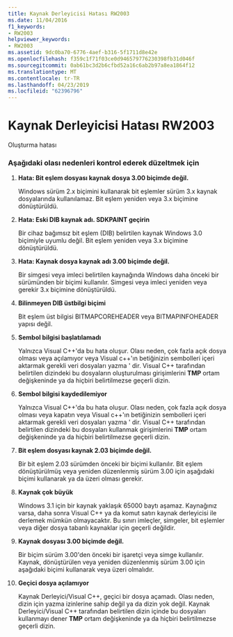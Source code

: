 ```yaml
---
title: Kaynak Derleyicisi Hatası RW2003
ms.date: 11/04/2016
f1_keywords:
- RW2003
helpviewer_keywords:
- RW2003
ms.assetid: 9dc0ba70-6776-4aef-b316-5f1711d8e42e
ms.openlocfilehash: f359c1f71f03ce0d946579776230398fb31d046f
ms.sourcegitcommit: 0ab61bc3d2b6cfbd52a16c6ab2b97a8ea1864f12
ms.translationtype: MT
ms.contentlocale: tr-TR
ms.lasthandoff: 04/23/2019
ms.locfileid: "62396796"
---
```

# <a name="resource-compiler-error-rw2003"></a>Kaynak Derleyicisi Hatası RW2003

Oluşturma hatası

### <a name="to-fix-by-checking-the-following-possible-causes"></a>Aşağıdaki olası nedenleri kontrol ederek düzeltmek için

1. **Hata: Bit eşlem dosyası kaynak dosya 3.00 biçimde değil.**

   Windows sürüm 2.x biçimini kullanarak bit eşlemler sürüm 3.x kaynak dosyalarında kullanılamaz. Bit eşlem yeniden veya 3.x biçimine dönüştürüldü.

1. **Hata: Eski DIB kaynak adı. SDKPAINT geçirin**

   Bir cihaz bağımsız bit eşlem (DIB) belirtilen kaynak Windows 3.0 biçimiyle uyumlu değil. Bit eşlem yeniden veya 3.x biçimine dönüştürüldü.

1. **Hata: Kaynak dosya kaynak adı 3.00 biçimde değil.**

   Bir simgesi veya imleci belirtilen kaynağında Windows daha önceki bir sürümünden bir biçimi kullanılır. Simgesi veya imleci yeniden veya gerekir 3.x biçimine dönüştürüldü.

1. **Bilinmeyen DIB üstbilgi biçimi**

   Bit eşlem üst bilgisi BITMAPCOREHEADER veya BITMAPINFOHEADER yapısı değil.

1. **Sembol bilgisi başlatılamadı**

   Yalnızca Visual C++'da bu hata oluşur. Olası neden, çok fazla açık dosya olması veya açılamıyor veya Visual c++'ın betiğinizin sembolleri içeri aktarmak gerekli veri dosyaları yazma ' dir. Visual C++ tarafından belirtilen dizindeki bu dosyaların oluşturulması girişimlerini **TMP** ortam değişkeninde ya da hiçbiri belirtilmezse geçerli dizin.

1. **Sembol bilgisi kaydedilemiyor**

   Yalnızca Visual C++'da bu hata oluşur. Olası neden, çok fazla açık dosya olması veya kapatın veya Visual c++'ın betiğinizin sembolleri içeri aktarmak gerekli veri dosyaları yazma ' dir. Visual C++ tarafından belirtilen dizindeki bu dosyaları kullanmak girişimlerini **TMP** ortam değişkeninde ya da hiçbiri belirtilmezse geçerli dizin.

1. **Bit eşlem dosyası kaynak 2.03 biçimde değil.**

   Bir bit eşlem 2.03 sürümden önceki bir biçimi kullanılır. Bit eşlem dönüştürülmüş veya yeniden düzenlenmiş sürüm 3.00 için aşağıdaki biçimi kullanarak ya da üzeri olması gerekir.

1. **Kaynak çok büyük**

   Windows 3.1 için bir kaynak yaklaşık 65000 baytı aşamaz. Kaynağınız varsa, daha sonra Visual C++ ya da komut satırı kaynak derleyicisi ile derlemek mümkün olmayacaktır. Bu sınırı imleçler, simgeler, bit eşlemler veya diğer dosya tabanlı kaynaklar için geçerli değildir.

1. **Kaynak dosyası 3.00 biçimde değil.**

   Bir biçim sürüm 3.00'den önceki bir işaretçi veya simge kullanılır. Kaynak, dönüştürülen veya yeniden düzenlenmiş sürüm 3.00 için aşağıdaki biçimi kullanarak veya üzeri olmalıdır.

1. **Geçici dosya açılamıyor**

   Kaynak Derleyici/Visual C++, geçici bir dosya açamadı. Olası neden, dizin için yazma izinlerine sahip değil ya da dizin yok değil. Kaynak Derleyici/Visual C++ tarafından belirtilen dizin içinde bu dosyaları kullanmayı dener **TMP** ortam değişkeninde ya da hiçbiri belirtilmezse geçerli dizin.
